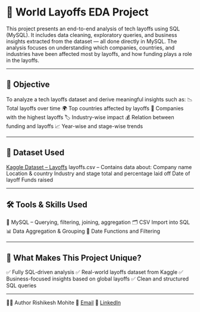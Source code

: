 # 🧠 World Layoffs EDA Project

This project presents an end-to-end analysis of tech layoffs using SQL (MySQL). It includes data cleaning, exploratory queries, and business insights extracted from the dataset — all done directly in MySQL. The analysis focuses on understanding which companies, countries, and industries have been affected most by layoffs, and how funding plays a role in the layoffs.

---

## 📌 Objective
To analyze a tech layoffs dataset and derive meaningful insights such as:
📉 Total layoffs over time
🌍 Top countries affected by layoffs
🏢 Companies with the highest layoffs
🏷️ Industry-wise impact
💰 Relation between funding and layoffs
📈 Year-wise and stage-wise trends

---

## 📁 Dataset Used
[Kaggle Dataset – Layoffs](https://www.kaggle.com/datasets/swaptr/layoffs-2022)
layoffs.csv – Contains data about:
Company name
Location & country
Industry and stage
total and percentage laid off
Date of layoff
Funds raised 

---

## 🛠️ Tools & Skills Used
🐬 MySQL – Querying, filtering, joining, aggregation
🗂️ CSV Import into SQL
📊 Data Aggregation & Grouping
📅 Date Functions and Filtering

---

## 📌 What Makes This Project Unique?
✅ Fully SQL-driven analysis
✅ Real-world layoffs dataset from Kaggle
✅ Business-focused insights based on global layoffs
✅ Clean and structured SQL queries

---

🙋‍♂️ Author
Rishikesh Mohite
📧 [Email](rishikeshmohite82@gmail.com)
🔗 [LinkedIn](www.linkedin.com/in/rishikeshmohite)



